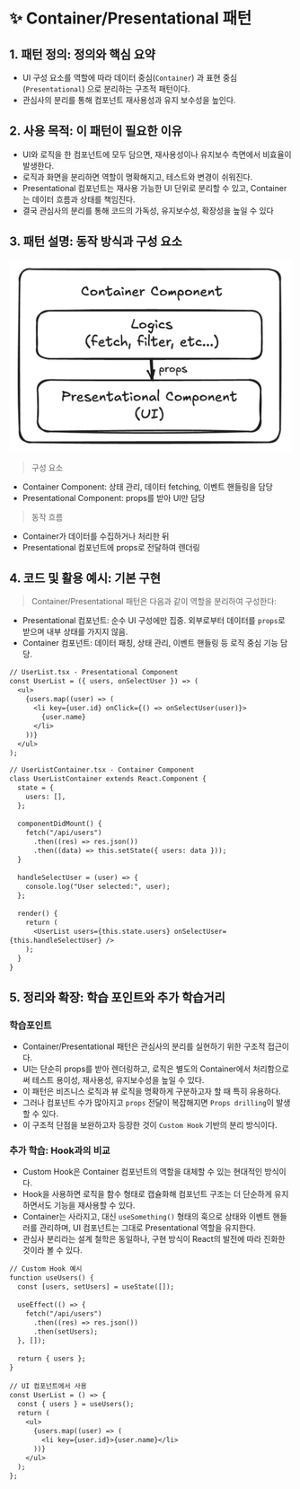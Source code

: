 # ✨ Container/Presentational 패턴

## 1. 패턴 정의: 정의와 핵심 요약

- UI 구성 요소를 역할에 따라 데이터 중심(`Container`) 과 표현 중심(`Presentational`) 으로 분리하는 구조적 패턴이다.
- 관심사의 분리를 통해 컴포넌트 재사용성과 유지 보수성을 높인다.

## 2. 사용 목적: 이 패턴이 필요한 이유

- UI와 로직을 한 컴포넌트에 모두 담으면, 재사용성이나 유지보수 측면에서 비효율이 발생한다.
- 로직과 화면을 분리하면 역할이 명확해지고, 테스트와 변경이 쉬워진다.
- Presentational 컴포넌트는 재사용 가능한 UI 단위로 분리할 수 있고, Container는 데이터 흐름과 상태를 책임진다.
- 결국 관심사의 분리를 통해 코드의 가독성, 유지보수성, 확장성을 높일 수 있다

## 3. 패턴 설명: 동작 방식과 구성 요소

![Container-Presentational](./images/container-structure.png)

> 구성 요소

- Container Component: 상태 관리, 데이터 fetching, 이벤트 핸들링을 담당
- Presentational Component: props를 받아 UI만 담당

> 동작 흐름

- Container가 데이터를 수집하거나 처리한 뒤
- Presentational 컴포넌트에 props로 전달하여 렌더링

## 4. 코드 및 활용 예시: 기본 구현

> Container/Presentational 패턴은 다음과 같이 역할을 분리하여 구성한다:

- Presentational 컴포넌트: 순수 UI 구성에만 집중. 외부로부터 데이터를 `props`로 받으며 내부 상태를 가지지 않음.
- Container 컴포넌트: 데이터 패칭, 상태 관리, 이벤트 핸들링 등 로직 중심 기능 담당.

```tsx
// UserList.tsx - Presentational Component
const UserList = ({ users, onSelectUser }) => (
  <ul>
    {users.map((user) => (
      <li key={user.id} onClick={() => onSelectUser(user)}>
        {user.name}
      </li>
    ))}
  </ul>
);
```

```tsx
// UserListContainer.tsx - Container Component
class UserListContainer extends React.Component {
  state = {
    users: [],
  };

  componentDidMount() {
    fetch("/api/users")
      .then((res) => res.json())
      .then((data) => this.setState({ users: data }));
  }

  handleSelectUser = (user) => {
    console.log("User selected:", user);
  };

  render() {
    return (
      <UserList users={this.state.users} onSelectUser={this.handleSelectUser} />
    );
  }
}
```

## 5. 정리와 확장: 학습 포인트와 추가 학습거리

### 학습포인트

- Container/Presentational 패턴은 관심사의 분리를 실현하기 위한 구조적 접근이다.
- UI는 단순히 props를 받아 렌더링하고, 로직은 별도의 Container에서 처리함으로써 테스트 용이성, 재사용성, 유지보수성을 높일 수 있다.
- 이 패턴은 비즈니스 로직과 뷰 로직을 명확하게 구분하고자 할 때 특히 유용하다.
- 그러나 컴포넌트 수가 많아지고 `props` 전달이 복잡해지면 `Props drilling`이 발생할 수 있다.
- 이 구조적 단점을 보완하고자 등장한 것이 `Custom Hook` 기반의 분리 방식이다.

### 추가 학습: Hook과의 비교

- Custom Hook은 Container 컴포넌트의 역할을 대체할 수 있는 현대적인 방식이다.
- Hook을 사용하면 로직을 함수 형태로 캡슐화해 컴포넌트 구조는 더 단순하게 유지하면서도 기능을 재사용할 수 있다.
- Container는 사라지고, 대신 `useSomething()` 형태의 훅으로 상태와 이벤트 핸들러를 관리하며, UI 컴포넌트는 그대로 Presentational 역할을 유지한다.
- 관심사 분리라는 설계 철학은 동일하나, 구현 방식이 React의 발전에 따라 진화한 것이라 볼 수 있다.

```tsx
// Custom Hook 예시
function useUsers() {
  const [users, setUsers] = useState([]);

  useEffect(() => {
    fetch("/api/users")
      .then((res) => res.json())
      .then(setUsers);
  }, []);

  return { users };
}

// UI 컴포넌트에서 사용
const UserList = () => {
  const { users } = useUsers();
  return (
    <ul>
      {users.map((user) => (
        <li key={user.id}>{user.name}</li>
      ))}
    </ul>
  );
};
```
